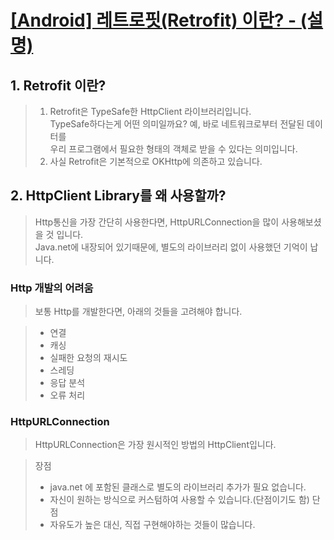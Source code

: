 # [[Android] 레트로핏(Retrofit) 이란? - (설명)](https://hijjang2.tistory.com/445)

## 1. Retrofit 이란?
> 1. Retrofit은 TypeSafe한 HttpClient 라이브러리입니다.   
TypeSafe하다는게 어떤 의미일까요? 예, 바로 네트워크로부터 전달된 데이터를  
우리 프로그램에서 필요한 형태의 객체로 받을 수 있다는 의미입니다.
> 2. 사실 Retrofit은 기본적으로 OKHttp에 의존하고 있습니다.

## 2. HttpClient Library를 왜 사용할까?
> Http통신을 가장 간단히 사용한다면, HttpURLConnection을 많이 사용해보셨을 것 입니다.  
Java.net에 내장되어 있기때문에, 별도의 라이브러리 없이 사용했던 기억이 납니다.

### Http 개발의 어려움
> 보통 Http를 개발한다면, 아래의 것들을 고려해야 합니다.

> * 연결
> * 캐싱
> * 실패한 요청의 재시도
> * 스레딩
> * 응답 분석
> * 오류 처리

### HttpURLConnection
> HttpURLConnection은 가장 원시적인 방법의 HttpClient입니다.

> 장점
> * java.net 에 포함된 클래스로 별도의 라이브러리 추가가 필요 없습니다.
> * 자신이 원하는 방식으로 커스텀하여 사용할 수 있습니다.(단점이기도 함)
> 단점
> * 자유도가 높은 대신, 직접 구현해야하는 것들이 많습니다.
